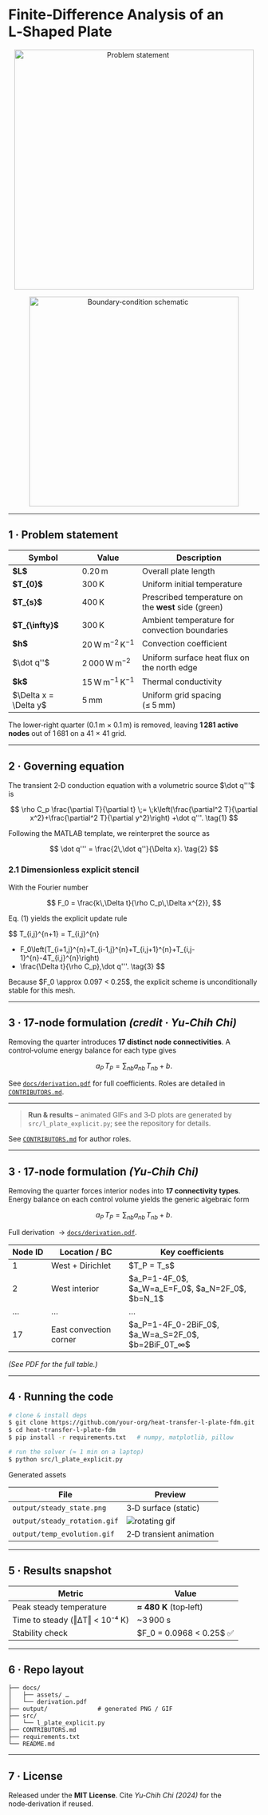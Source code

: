 # Finite‑Difference Analysis of an L‑Shaped Plate

<p align="center">
  <img src="docs/assets/problem_text.png" width="480" alt="Problem statement"/>
</p>

<p align="center">
  <img src="docs/assets/problem_geometry.png" width="420" alt="Boundary‑condition schematic"/>
</p>

---

## 1 · Problem statement

| Symbol                  | Value                              | Description                                         |
| ----------------------- | ---------------------------------- | --------------------------------------------------- |
| **\$L\$**               | 0.20 m                             | Overall plate length                                |
| **\$T\_{0}\$**          | 300 K                              | Uniform initial temperature                         |
| **\$T\_{s}\$**          | 400 K                              | Prescribed temperature on the **west** side (green) |
| **\$T\_{\infty}\$**     | 300 K                              | Ambient temperature for convection boundaries       |
| **\$h\$**               | 20 W m<sup>−2</sup> K<sup>−1</sup> | Convection coefficient                              |
| \$\dot q''\$            | 2 000 W m<sup>−2</sup>             | Uniform surface heat flux on the north edge         |
| **\$k\$**               | 15 W m<sup>−1</sup> K<sup>−1</sup> | Thermal conductivity                                |
| \$\Delta x = \Delta y\$ | 5 mm                               | Uniform grid spacing (≤ 5 mm)                       |

The lower‑right quarter (0.1 m × 0.1 m) is removed, leaving **1 281 active nodes** out of 1 681 on a 41 × 41 grid.

---

## 2 · Governing equation

The transient 2‑D conduction equation with a volumetric source \$\dot q'''\$ is

$$
\rho C_p \frac{\partial T}{\partial t}
\;=
\;k\left(\frac{\partial^2 T}{\partial x^2}+\frac{\partial^2 T}{\partial y^2}\right)
+\dot q'''. \tag{1}
$$

Following the MATLAB template, we reinterpret the source as

$$
\dot q''' = \frac{2\,\dot q''}{\Delta x}. \tag{2}
$$

### 2.1 Dimensionless explicit stencil

With the Fourier number

$$
F_0 = \frac{k\,\Delta t}{\rho C_p\,\Delta x^{2}},
$$

Eq. (1) yields the explicit update rule

$$
T_{i,j}^{n+1}
= T_{i,j}^{n}
+ F_0\left(T_{i+1,j}^{n}+T_{i-1,j}^{n}+T_{i,j+1}^{n}+T_{i,j-1}^{n}-4T_{i,j}^{n}\right)
+ \frac{\Delta t}{\rho C_p}\,\dot q'''. \tag{3}
$$

Because \$F\_0 \approx 0.097 < 0.25\$, the explicit scheme is unconditionally stable for this mesh.

---

## 3 · 17‑node formulation *(credit · Yu‑Chih Chi)*

Removing the quarter introduces **17 distinct node connectivities**. A control‑volume energy balance for each type gives

$$
a_P\,T_P = \sum_{nb} a_{nb}\,T_{nb} + b. \tag{4}
$$

See [`docs/derivation.pdf`](docs/derivation.pdf) for full coefficients.  Roles are detailed in [`CONTRIBUTORS.md`](CONTRIBUTORS.md).

---

> **Run & results** – animated GIFs and 3‑D plots are generated by `src/l_plate_explicit.py`; see the repository for details.

See [`CONTRIBUTORS.md`](CONTRIBUTORS.md) for author roles.

---

## 3 · 17‑node formulation  *(Yu‑Chih Chi)*

Removing the quarter forces interior nodes into **17 connectivity types**.  Energy balance on each control volume yields the generic algebraic form

$$
a_P\,T_P = \sum_{nb} a_{nb}\,T_{nb} + b. \tag{4}
$$

Full derivation  → [`docs/derivation.pdf`](docs/derivation.pdf).

| Node ID | Location / BC          | Key coefficients                                                 |
| ------- | ---------------------- | ---------------------------------------------------------------- |
| 1       | West + Dirichlet       | \$T\_P = T\_s\$                                                  |
| 2       | West interior          | \$a\_P=1-4F\_0\$, \$a\_W=a\_E=F\_0\$, \$a\_N=2F\_0\$, \$b=N\_1\$ |
| …       | …                      | …                                                                |
| 17      | East convection corner | \$a\_P=1-4F\_0-2BiF\_0\$, \$a\_W=a\_S=2F\_0\$, \$b=2BiF\_0T\_∞\$ |

*(See PDF for the full table.)*

---

## 4 · Running the code

```bash
# clone & install deps
$ git clone https://github.com/your‑org/heat-transfer-l-plate-fdm.git
$ cd heat-transfer-l-plate-fdm
$ pip install -r requirements.txt   # numpy, matplotlib, pillow

# run the solver (≈ 1 min on a laptop)
$ python src/l_plate_explicit.py
```

Generated assets

| File                         | Preview                                     |
| ---------------------------- | ------------------------------------------- |
| `output/steady_state.png`    | 3‑D surface (static)                        |
| `output/steady_rotation.gif` | ![rotating gif](output/steady_rotation.gif) |
| `output/temp_evolution.gif`  | 2‑D transient animation                     |

---

## 5 · Results snapshot

| Metric                         | Value                      |
| ------------------------------ | -------------------------- |
| Peak steady temperature        | **≈ 480 K** (top‑left)     |
| Time to steady (‖ΔT‖ < 10⁻⁴ K) | \~3 900 s                  |
| Stability check                | \$F\_0 = 0.0968 < 0.25\$ ✅ |

---

## 6 · Repo layout

```
├── docs/
│   ├── assets/ …
│   └── derivation.pdf
├── output/              # generated PNG / GIF
├── src/
│   └── l_plate_explicit.py
├── CONTRIBUTORS.md
├── requirements.txt
└── README.md
```

---

## 7 · License

Released under the **MIT License**.  Cite *Yu‑Chih Chi (2024)* for the node‑derivation if reused.
